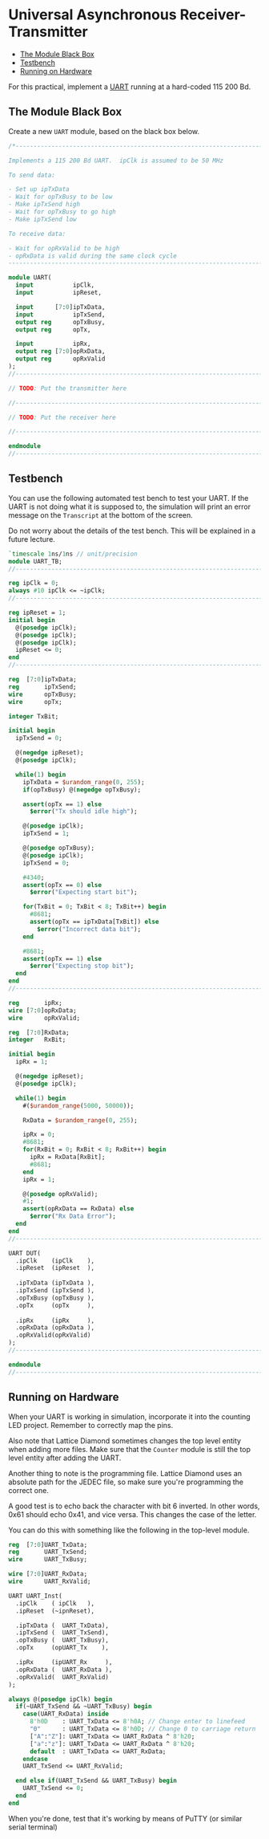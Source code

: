 # Universal Asynchronous Receiver-Transmitter

- [The Module Black Box](#the-module-black-box)
- [Testbench](#testbench)
- [Running on Hardware](#running-on-hardware)

For this practical, implement a
[UART](https://en.wikipedia.org/wiki/Universal_asynchronous_receiver-transmitter)
running at a hard-coded 115&nbsp;200 Bd.

## The Module Black Box

Create a new `UART` module, based on the black box below.

```SystemVerilog
/*------------------------------------------------------------------------------

Implements a 115 200 Bd UART.  ipClk is assumed to be 50 MHz

To send data:

- Set up ipTxData
- Wait for opTxBusy to be low
- Make ipTxSend high
- Wait for opTxBusy to go high
- Make ipTxSend low

To receive data:

- Wait for opRxValid to be high
- opRxData is valid during the same clock cycle
------------------------------------------------------------------------------*/

module UART(
  input           ipClk,
  input           ipReset,

  input      [7:0]ipTxData,
  input           ipTxSend,
  output reg      opTxBusy,
  output reg      opTx,

  input           ipRx,
  output reg [7:0]opRxData,
  output reg      opRxValid
);
//------------------------------------------------------------------------------

// TODO: Put the transmitter here

//------------------------------------------------------------------------------

// TODO: Put the receiver here

//------------------------------------------------------------------------------

endmodule
//------------------------------------------------------------------------------
```

## Testbench

You can use the following automated test bench to test your UART.  If the UART
is not doing what it is supposed to, the simulation will print an error message
on the `Transcript` at the bottom of the screen.

Do not worry about the details of the test bench.  This will be explained in a 
future lecture.

```SystemVerilog
`timescale 1ns/1ns // unit/precision
module UART_TB;
//------------------------------------------------------------------------------

reg ipClk = 0;
always #10 ipClk <= ~ipClk;
//------------------------------------------------------------------------------

reg ipReset = 1;
initial begin
  @(posedge ipClk);
  @(posedge ipClk);
  @(posedge ipClk);
  ipReset <= 0;
end
//------------------------------------------------------------------------------

reg  [7:0]ipTxData;
reg       ipTxSend;
wire      opTxBusy;
wire      opTx;

integer TxBit;

initial begin
  ipTxSend = 0;

  @(negedge ipReset);
  @(posedge ipClk);

  while(1) begin
    ipTxData = $urandom_range(0, 255);
    if(opTxBusy) @(negedge opTxBusy);

    assert(opTx == 1) else
      $error("Tx should idle high");

    @(posedge ipClk);
    ipTxSend = 1;

    @(posedge opTxBusy);
    @(posedge ipClk);
    ipTxSend = 0;

    #4340;
    assert(opTx == 0) else
      $error("Expecting start bit");

    for(TxBit = 0; TxBit < 8; TxBit++) begin
      #8681;
      assert(opTx == ipTxData[TxBit]) else
        $error("Incorrect data bit");
    end

    #8681;
    assert(opTx == 1) else
      $error("Expecting stop bit");
  end
end
//------------------------------------------------------------------------------

reg       ipRx;
wire [7:0]opRxData;
wire      opRxValid;

reg  [7:0]RxData;
integer   RxBit;

initial begin
  ipRx = 1;

  @(negedge ipReset);
  @(posedge ipClk);

  while(1) begin
    #($urandom_range(5000, 50000));

    RxData = $urandom_range(0, 255);

    ipRx = 0;
    #8681;
    for(RxBit = 0; RxBit < 8; RxBit++) begin
      ipRx = RxData[RxBit];
      #8681;
    end
    ipRx = 1;

    @(posedge opRxValid);
    #1;
    assert(opRxData == RxData) else
      $error("Rx Data Error");
  end
end
//------------------------------------------------------------------------------

UART DUT(
  .ipClk    (ipClk    ),
  .ipReset  (ipReset  ),
                      
  .ipTxData (ipTxData ),
  .ipTxSend (ipTxSend ),
  .opTxBusy (opTxBusy ),
  .opTx     (opTx     ),
                      
  .ipRx     (ipRx     ),
  .opRxData (opRxData ),
  .opRxValid(opRxValid)
);
//------------------------------------------------------------------------------

endmodule
//------------------------------------------------------------------------------
```

## Running on Hardware

When your UART is working in simulation, incorporate it into the counting LED
project.  Remember to correctly map the pins.

Also note that Lattice Diamond sometimes changes the top level entity when 
adding more files.  Make sure that the `Counter` module is still the top level 
entity after adding the UART.

Another thing to note is the programming file.  Lattice Diamond uses an 
absolute path for the JEDEC file, so make sure you're programming
the correct one.

A good test is to echo back the character with bit 6 inverted.  In other 
words, 0x61 should echo 0x41, and vice versa.  This changes the case of the 
letter.

You can do this with something like the following in the top-level module.

```SystemVerilog
reg  [7:0]UART_TxData;
reg       UART_TxSend;
wire      UART_TxBusy;

wire [7:0]UART_RxData;
wire      UART_RxValid;

UART UART_Inst(
  .ipClk    ( ipClk   ),
  .ipReset  (~ipnReset),

  .ipTxData (  UART_TxData),
  .ipTxSend (  UART_TxSend),
  .opTxBusy (  UART_TxBusy),
  .opTx     (opUART_Tx    ),

  .ipRx     (ipUART_Rx     ),
  .opRxData (  UART_RxData ),
  .opRxValid(  UART_RxValid)
);

always @(posedge ipClk) begin
  if(~UART_TxSend && ~UART_TxBusy) begin
    case(UART_RxData) inside
      8'h0D    : UART_TxData <= 8'h0A; // Change enter to linefeed
      "0"      : UART_TxData <= 8'h0D; // Change 0 to carriage return
      ["A":"Z"]: UART_TxData <= UART_RxData ^ 8'h20;
      ["a":"z"]: UART_TxData <= UART_RxData ^ 8'h20;
      default  : UART_TxData <= UART_RxData;
    endcase
    UART_TxSend <= UART_RxValid;

  end else if(UART_TxSend && UART_TxBusy) begin
    UART_TxSend <= 0;
  end
end
```

When you're done, test that it's working by means of PuTTY
(or similar serial terminal)

